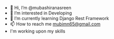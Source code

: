 - 👋 Hi, I’m @mubashiranasreen
- 👀 I’m interested in Developing
- 🌱 I’m currently learning Django Rest Framework
- 📫 How to reach me mubimn65@gmail.com
- I'm working upon my skills 
<!---
mubashiranasreen/mubashiranasreen is a ✨ special ✨ repository because its `README.md` (this file) appears on your GitHub profile.
You can click the Preview link to take a look at your changes.
--->

